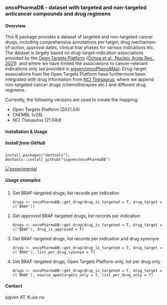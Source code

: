 ### oncoPharmaDB - dataset with targeted and non-targeted anticancer compounds and drug regimens

#### Overview

This R package provides a dataset of targeted and non-targeted cancer drugs, including comprehensive annotations per target, drug mechanism-of-action, approval dates, clinical trial phases for various indications etc. The dataset is largely based on drug-target-indication associations provided by the [Open Targets Platform](https://targetvalidation.org) ([Ochoa et al., Nucleic Acids Res., 2021](https://doi.org/10.1093/nar/gkaa1027)), and where we have limited the associations to cancer-relevant indications only (as provided in [sigven/oncoPhenoMap](https://github.com/sigven/oncoPhenoMap)). Drug-target associations from the Open Targets Platform have furthermore been integrated with drug information from [NCI Thesaurus](https://ncithesaurus.nci.nih.gov/ncitbrowser/), where we append non-targeted cancer drugs (chemotherapies etc.) and different drug regimens.

Currently, the following versions are used to create the mapping:

 - Open Targets Platform (2021.04)
 - ChEMBL (v28)
 - NCI Thesaurus (21.04d)


#### Installation & Usage

##### Install from GitHub

`
install.packages("devtools"); devtools::install_github("sigven/oncoPharmaDB")
`

[![experimental](http://badges.github.io/stability-badges/dist/experimental.svg)](http://github.com/badges/stability-badges)


##### Usage examples

1. Get BRAF-targeted drugs, list records per indication

	`drugs <- oncoPharmaDB::get_drug(drug_is_targeted = T,
	drug_target = c('BRAF'))`

2. Get _approved_ BRAF-targeted drugs, list records per indication

	`drugs <- oncoPharmaDB::get_drug(drug_is_targeted = T,
	drug_target = c('BRAF'), drug_is_approved = T)`

3. Get BRAF-targeted drugs, list records per indication and drug synonym

	`drugs <- oncoPharmaDB::get_drug(drug_is_targeted = T,
	drug_target = c('BRAF'), list_per_drug_synonym = T)`

4. Get BRAF-targeted drugs, Open Targets Platform only, list per drug only

	`drugs <- oncoPharmaDB::get_drug(drug_is_targeted = T,
	drug_target = c('BRAF'), source_opentargets_only = T, list_per_drug_only = T)`

#### Contact

sigven AT ifi.uio.no
